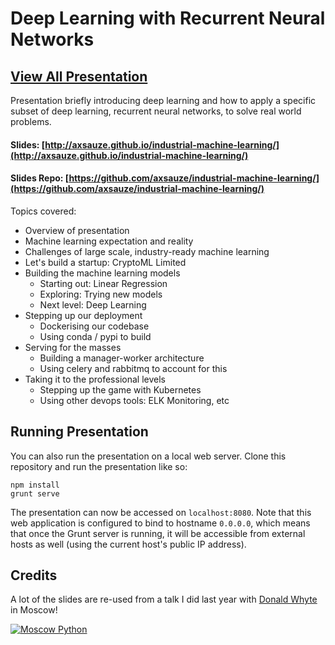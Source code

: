 # Deep Learning with Recurrent Neural Networks

## [View All Presentation](https://axsauze.github.io/industrial-machine-learning/#/)

Presentation briefly introducing deep learning and how to apply a specific subset of deep learning, recurrent neural networks, to solve real world problems.

#### Slides: [http://axsauze.github.io/industrial-machine-learning/](http://axsauze.github.io/industrial-machine-learning/)
#### Slides Repo: [https://github.com/axsauze/industrial-machine-learning/](https://github.com/axsauze/industrial-machine-learning/)

Topics covered:

* Overview of presentation
* Machine learning expectation and reality
* Challenges of large scale, industry-ready machine learning
* Let's build a startup: CryptoML Limited
* Building the machine learning models
    * Starting out: Linear Regression
    * Exploring: Trying new models
    * Next level: Deep Learning
* Stepping up our deployment
    * Dockerising our codebase
    * Using conda / pypi to build
* Serving for the masses
    * Building a manager-worker architecture
    * Using celery and rabbitmq to account for this
* Taking it to the professional levels
    * Stepping up the game with Kubernetes
    * Using other devops tools: ELK Monitoring, etc

## Running Presentation

You can also run the presentation on a local web server. Clone this repository and run the presentation like so:

```
npm install
grunt serve
```

The presentation can now be accessed on `localhost:8080`. Note that this web application is configured to bind to hostname `0.0.0.0`, which means that once the Grunt server is running, it will be accessible from external hosts as well (using the current host's public IP address).

## Credits

A lot of the slides are re-used from a talk I did last year with [Donald Whyte](https://github.com/DonaldWhyte) in Moscow!

[![Moscow Python](https://img.youtube.com/vi/1GIBqPDzgwk/0.jpg)](https://www.youtube.com/watch?v=1GIBqPDzgwk)
